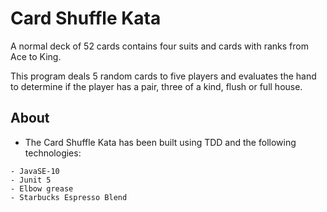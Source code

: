 # Card Shuffle Kata

A normal deck of 52 cards contains four suits and cards with ranks from Ace to King. 

This program deals 5 random cards to five players and evaluates the hand to determine if the player has a pair, three of a kind, flush or full house. 

## About
- The Card Shuffle Kata has been built using TDD and the following technologies:
```
- JavaSE-10
- Junit 5 
- Elbow grease
- Starbucks Espresso Blend
```
